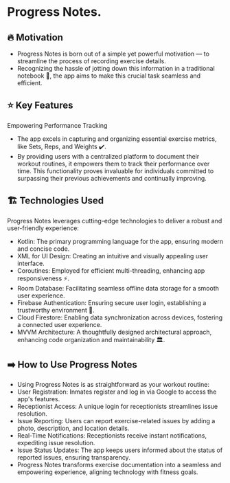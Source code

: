 # Progress Notes.
## 🔥 Motivation
- Progress Notes is born out of a simple yet powerful motivation — to streamline the process of recording exercise details. 
- Recognizing the hassle of jotting down this information in a traditional notebook 📓, the app aims to make this crucial task seamless and efficient.

## ⭐ Key Features
Empowering Performance Tracking
- The app excels in capturing and organizing essential exercise metrics, like Sets, Reps, and Weights ✔️. 
- By providing users with a centralized platform to document their workout routines, it empowers them to track their performance over time. This functionality proves invaluable for individuals committed to surpassing their previous achievements and continually improving.

## 🏗️ Technologies Used 
Progress Notes leverages cutting-edge technologies to deliver a robust and user-friendly experience:
- Kotlin: The primary programming language for the app, ensuring modern and concise code.
- XML for UI Design: Creating an intuitive and visually appealing user interface.
- Coroutines: Employed for efficient multi-threading, enhancing app responsiveness ⚡️.
- Room Database: Facilitating seamless offline data storage for a smooth user experience.
- Firebase Authentication: Ensuring secure user login, establishing a trustworthy environment 🔑.
- Cloud Firestore: Enabling data synchronization across devices, fostering a connected user experience.
- MVVM Architecture: A thoughtfully designed architectural approach, enhancing code organization and maintainability 🏛️.

## ➡️ How to Use Progress Notes 
- Using Progress Notes is as straightforward as your workout routine:
- User Registration: Inmates register and log in via Google to access the app's features.
- Receptionist Access: A unique login for receptionists streamlines issue resolution.
- Issue Reporting: Users can report exercise-related issues by adding a photo, description, and location details.
- Real-Time Notifications: Receptionists receive instant notifications, expediting issue resolution.
- Issue Status Updates: The app keeps users informed about the status of reported issues, ensuring transparency.
- Progress Notes transforms exercise documentation into a seamless and empowering experience, aligning technology with fitness goals.

